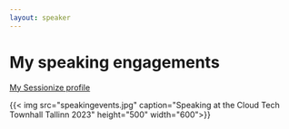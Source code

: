 ```yaml
---
layout: speaker
---
```

# My speaking engagements

[My Sessionize profile](https://sessionize.com/nathalie-leenders-den-nijs)


{{< img src="speakingevents.jpg" caption="Speaking at the Cloud Tech Townhall Tallinn 2023" height="500" width="600">}}